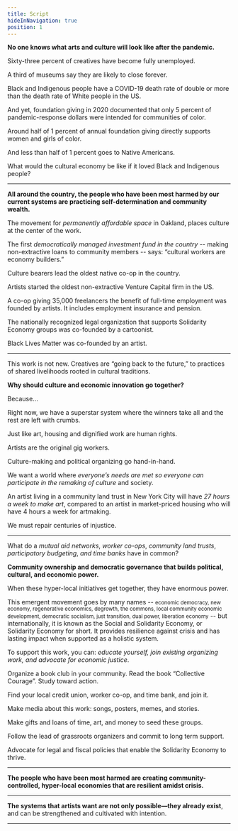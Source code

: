 ```yaml
---
title: Script
hideInNavigation: true
position: 1
---
```


**No one knows what arts and culture will look like after the pandemic.**

Sixty-three percent of creatives have become fully unemployed.

A third of museums say they are likely to close forever.

Black and Indigenous people have a COVID-19 death rate of double or more than the death rate of White people in the US.

And yet, foundation giving in 2020 documented that only 5 percent of
pandemic-response dollars were intended for communities of color.

Around half of 1 percent of annual foundation giving directly supports women and
girls of color.

And less than half of 1 percent goes to Native Americans.

What would the cultural economy be like if it loved Black and Indigenous
people?

---

**All around the country, the people who have been most harmed by our current systems are practicing self-determination and community wealth.**

The movement for _permanently affordable space_ in Oakland, places culture at the center of the work.

The first _democratically managed investment fund in the country_ -- making non-extractive loans to community members -- says: “cultural workers are economy builders.”

Culture bearers lead the oldest native co-op in the country.

Artists started the oldest non-extractive Venture Capital firm in the US.

A co-op giving 35,000 freelancers the benefit of full-time employment was founded by artists. It includes employment insurance and pension.

The nationally recognized legal organization that supports Solidarity Economy groups was co-founded by a cartoonist.

Black Lives Matter was co-founded by an artist.

---

This work is not new. Creatives are “going back to the future,” to practices of shared livelihoods rooted in cultural traditions.

**Why should culture and economic innovation go together?**

Because…

Right now, we have a superstar system where the winners take all and the rest are left with crumbs.

Just like art, housing and dignified work are human rights.

Artists are the original gig workers.

Culture-making and political organizing go hand-in-hand.

We want a world where _everyone’s needs are met so everyone can participate in the remaking of culture_ and society.

An artist living in a community land trust in New York City will have _27 hours a week to make art_, compared to an artist in market-priced housing who will have 4 hours a week for artmaking.

We must repair centuries of injustice.

---

What do a _mutual aid networks_,
_worker co-ops_,
_community land trusts_,
_participatory budgeting_,
_and time banks_
have in common?

**Community ownership and democratic governance that builds political, cultural, and economic power.**

When these hyper-local initiatives get together, they have enormous power.

This emergent movement goes by many names -- <small>economic democracy, new economy, regenerative economics, degrowth, the commons, local community economic development, democratic socialism, just transition, dual power, liberation economy</small> -- but internationally, it is known as the Social and Solidarity Economy, or Solidarity Economy for short. It provides resilience against crisis and has lasting impact when supported as a holistic system.

To support this work, you can: _educate yourself, join existing organizing work, and advocate for economic justice_.

Organize a book club in your community. Read the book “Collective Courage”. Study toward action.

Find your local credit union, worker co-op, and time bank, and join it.

Make media about this work: songs, posters, memes, and stories.

Make gifts and loans of time, art, and money to seed these groups.

Follow the lead of grassroots organizers and commit to long term support.

Advocate for legal and fiscal policies that enable the Solidarity Economy to thrive.

---

**The people who have been most harmed are creating community-controlled, hyper-local economies that are resilient amidst crisis.**

---

**The systems that artists want are not only possible—they already exist**, and can be strengthened and cultivated with intention.

---
